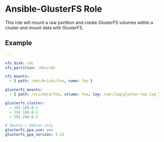 # Ansible-GlusterFS Role

This role will mount a raw partition and create GlusterFS volumes within
a cluster and mount data with GlusterFS.

## Example

```yaml
---

xfs_disk: sdc
xfs_partition: /dev/sdc

xfs_mounts:
  - { path: /mnt/bricks/foo, name: foo }

glusterfs_mounts:
  - { path: /srv/data/foo, volume: foo, log: /var/log/gluster-foo.log }

glusterfs_cluster:
  - 192.168.0.1
  - 192.168.0.2
  - 192.168.0.3

# Ubuntu / Debian only
glusterfs_ppa_use: yes
glusterfs_ppa_version: 3.12
```
